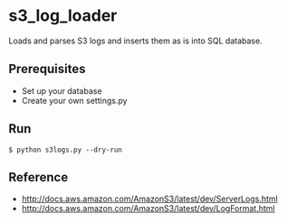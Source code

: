 # s3_log_loader
Loads and parses S3 logs and inserts them as is into SQL database.

## Prerequisites
* Set up your database
* Create your own settings.py

## Run
```
$ python s3logs.py --dry-run
```

## Reference
* http://docs.aws.amazon.com/AmazonS3/latest/dev/ServerLogs.html
* http://docs.aws.amazon.com/AmazonS3/latest/dev/LogFormat.html
